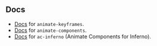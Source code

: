 ## Docs

* [Docs](./animate-keyframes/) for `animate-keyframes`.
* [Docs](./animate-components/docs) for `animate-components`.
* [Docs](./ac-inferno) for `ac-inferno` (Animate Components for Inferno).
